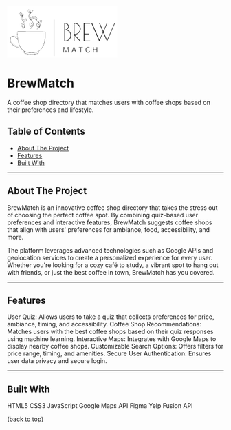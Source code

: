 ![Logo](img/brew-match-logo-black.png)


# BrewMatch


A coffee shop directory that matches users with coffee shops based on their preferences and lifestyle.

## Table of Contents

- [About The Project](#about-the-project)
- [Features](#features)
- [Built With](#built-with)

---

## About The Project
BrewMatch is an innovative coffee shop directory that takes the stress out of choosing the perfect coffee spot. By combining quiz-based user preferences and interactive features, BrewMatch suggests coffee shops that align with users' preferences for ambiance, food, accessibility, and more.

The platform leverages advanced technologies such as Google APIs and geolocation services to create a personalized experience for every user. Whether you're looking for a cozy café to study, a vibrant spot to hang out with friends, or just the best coffee in town, BrewMatch has you covered.

---

## Features
User Quiz: Allows users to take a quiz that collects preferences for price, ambiance, timing, and accessibility.
Coffee Shop Recommendations: Matches users with the best coffee shops based on their quiz responses using machine learning.
Interactive Maps: Integrates with Google Maps to display nearby coffee shops.
Customizable Search Options: Offers filters for price range, timing, and amenities.
Secure User Authentication: Ensures user data privacy and secure login.

---

## Built With
HTML5
CSS3
JavaScript
Google Maps API
Figma
Yelp Fusion API

[(back to top)](#brewmatch)